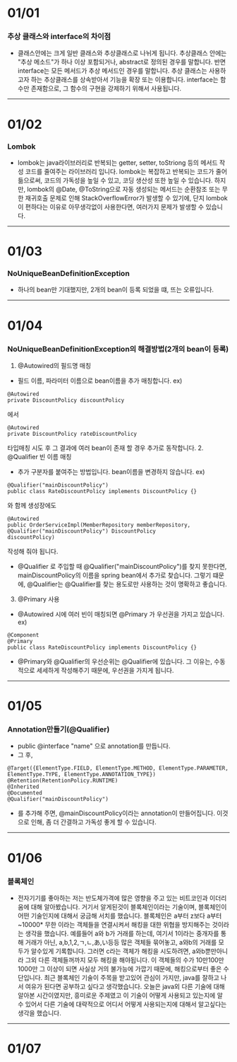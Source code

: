 # 01/01

### 추상 클래스와 interface의 차이점
- 클래스안에는 크게 일반 클래스와 추상클래스로 나뉘게 됩니다. 추상클래스 안에는 "추상 메소드"가 하나 이상 포함되거나, abstract로 정의된 경우를 말합니다. 반면 interface는 모든 메서드가 추상 메서드인 경우를 말합니다. 추상 클래스는 사용하고자 하는 추상클래스를 상속받아서 기능을 확장 또는 이용합니다. interface는 함수만 존재함으로, 그 함수의 구현을 강제하기 위해서 사용됩니다.
---

# 01/02

### Lombok
- lombok는 java라이브러리로 반복되는 getter, setter, toStriong 등의 메서드 작성 코드를 줄여주는 라이브러리 입니다. lombok는 복잡하고 반복되는 코드가 줄어듦으로써, 코드의 가독성을 높일 수 있고, 코딩 생산성 또한 높일 수 있습니다. 하지만, lombok의 @Date, @ToString으로 자동 생성되는 메서드는 순환참조 또는 무한 재귀호출 문제로 인해 StackOverflowError가 발생할 수 있기에, 단지 lombok이 편하다는 이유로 아무생각없이 사용한다면, 여러가지 문제가 발생할 수 있습니다.

---

# 01/03

### NoUniqueBeanDefinitionException
- 하나의 bean만 기대했지만, 2개의 bean이 등록 되었을 떄, 뜨는 오류입니다.

---

# 01/04

### NoUniqueBeanDefinitionException의 해결방법(2개의 bean이 등록)

1. @Autowired의 필드명 매칭
- 필드 이름, 파라미터 이름으로 bean이름을 추가 매칭합니다.
ex)
```
@Autowired
private DiscountPolicy discountPolicy
```
에서
```
@Autowired
private DiscountPolicy rateDiscountPolicy
```
타입매칭 시도 후 그 결과에 여러 bean이 존재 할 경우 추가로 동작합니다.
2. @Qualifier 빈 이름 매칭
- 추가 구분자를 붙여주는 방법입니다. bean이름을 변경하지 않습니다.
ex)
```
@Qualifier("mainDiscountPolicy")
public class RateDiscountPolicy implements DiscountPolicy {}
```
와 함께 생성장에도
```
@Autowired
public OrderServiceImpl(MemberRepository memberRepository, @Qualifier("mainDiscountPolicy") DiscountPolicy
discountPolicy)
```
작성해 줘야 됩니다.
- @Qualifier 로 주입할 때 @Qualifier("mainDiscountPolicy")를 찾지 못한다면, mainDiscountPolicy의 이름을 spring bean에서 추가로 찾습니다. 그렇기 떄문에, @Qualifier는 @Qualifier를 찾는 용도로만 사용하는 것이 명확하고 좋습니다.

3. @Primary 사용
- @Autowired 시에 여러 빈이 매칭되면 @Primary 가 우선권을 가지고 있습니다.
ex)
```
@Component
@Primary
public class RateDiscountPolicy implements DiscountPolicy {}
```
- @Primary와 @Qualifier의 우선순위는 @Qualifier에 있습니다. 그 이유는, 수동적으로 세세하게 작성해주기 때문에, 우선권을 가지게 됩니다.

---

# 01/05

### Annotation만들기(@Qualifier)
- public @interface "name" 으로 annotation를 만듭니다.
- 그 후, 
```
@Target({ElementType.FIELD, ElementType.METHOD, ElementType.PARAMETER, ElementType.TYPE, ElementType.ANNOTATION_TYPE})
@Retention(RetentionPolicy.RUNTIME)
@Inherited
@Documented
@Qualifier("mainDiscountPolicy")
```
- 를 추가해 주면, @mainDiscountPolicy이라는 annotation이 만들어집니다. 이것으로 인해, 좀 더 간결하고 가독성 좋게 할 수 있습니다.

---

# 01/06
### 블록체인
- 전자기기를 좋아하는 저는 반도체가격에 많은 영향을 주고 있는 비트코인과 이더리움에 대해 알아봤습니다. 거기서 알게된것이 블록체인이라는 기술이며, 블록체인이 어떤 기술인지에 대해서 궁금해 서치를 했습니다. 블록체인은 a부터 z보다 a부터 ~10000* 무한 이라는 객체들을 연결시켜서 해킹을 대한 위협을 방지해주는 것이라는 생각을 했습니다. 예를들어 a와 b가 거래를 하는데, 여기서 1이라는 중개자를 통해 거래가 아닌, a,b,1,2,ㄱ,ㄴ,あ,い등등 많은 객체들 묶어놓고, a와b의 거래를 모두가 알수있게 기록합니다. 그러면 c라는 객체가 해킹을 시도하려면, a와b뿐만아니라 그외 다른 객체들꺼까지 모두 해킹을 해야됩니다. 이 객체들의 수가 10만100만1000만 그 이상이 되면 사실상 거의 불가능에 가깝기 때문에, 해킹으로부터 좋은 수단입니다. 최근 블록체인 기술이 주목을 받고있어 관심이 가지만, java를 잘하고 나서 여유가 된다면 공부하고 싶다고 생각했습니다. 오늘은 java외 다른 기술에 대해 알아본 시간이였지만, 흥미로운 주제였고 이 기술이 어떻게 사용되고 있는지에 알 수 있어서 다른 기술에 대략적으로 어디서 어떻게 사용되는지에 대해서 알고싶다는 생각을 했습니다.  

---

# 01/07
